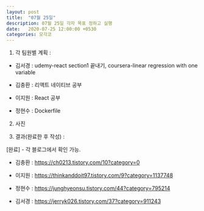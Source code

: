 ```yaml
---
layout: post
title:  "07월 25일"
description: 07월 25일 각자 목표 정하고 실행
date:   2020-07-25 12:00:00 +0530
categories: 모각코
---
```


1) 각 팀원별 계획 :

- 김서경 : udemy-react section1 끝내기, coursera-linear regression with one variable

- 김충환 : 리액트 네이티브 공부

- 이지원 : React 공부

- 정현수 :  Dockerfile


2) 사진




3) 결과(완료한 후 작성) : 

\[완료\] - 각 블로그에서 확인 가능.

- 김충환 : https://ch0213.tistory.com/10?category=0

- 이지원 : https://thinkanddoit97.tistory.com/9?category=1137748

- 정현수 : https://junghyeonsu.tistory.com/44?category=795214

- 김서경 : https://jerryk026.tistory.com/37?category=911243

